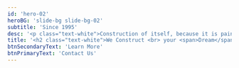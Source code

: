 ```yaml
---
id: 'hero-02'
heroBG: 'slide-bg slide-bg-02'
subtitle: 'Since 1995'
desc: '<p class="text-white">Construction of itself, because it is pain, but because some proper style design occur in which toil and pain pleasure.</p>'
title: '<h2 class="text-white">We Construct <br> your <span>Dream</span></h2>'
btnSecondaryText: 'Learn More'
btnPrimaryText: 'Contact Us'
---
```

